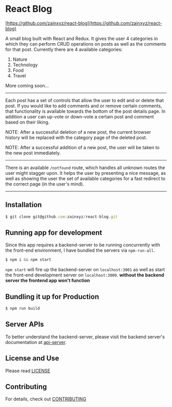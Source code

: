 # React Blog

[https://github.com/zainxyz/react-blog](https://github.com/zainxyz/react-blog)

A small blog built with React and Redux. It gives the user 4 categories in which they can perform CRUD operations on posts as well as the comments for that post. Currently there are 4 available categories:
1. Nature
2. Technology
3. Food
4. Travel

More coming soon...

----

Each post has a set of controls that allow the user to edit and or delete that post. If you would like to add comments and or remove certain comments, that functionality is available towards the bottom of the post details page. In addition a user can up-vote or down-vote a certain post and comment based on their liking.

NOTE: After a successful deletion of a new post, the current browser history will be replaced with the category page of the deleted post.

NOTE: After a successful addition of a new post, the user will be taken to the new post immediately.

---

There is an available `/notfound` route, which handles all unknown routes the user might stagger upon. It helps the user by presenting a nice message, as well as showing the user the set of available categories for a fast redirect to the correct page (in the user's mind).

---

## Installation

````javascript
$ git clone git@github.com:zainxyz/react-blog.git
````

## Running app for development

Since this app requires a backend-server to be running concurrently with the front-end environment, I have bundled the servers via `npm-run-all`.

````javascript
$ npm i && npm start
````

`npm start` will fire up the backend-server on `localhost:3001` as well as start the front-end development server on `localhost:3000`. **without the backend server the frontend app won't function**

## Bundling it up for Production

````javascript
$ npm run build
````

## Server APIs

To better understand the backend-server, please visit the backend server's documentation at [api-server](./api-server/README.md).

## License and Use

Please read [LICENSE](LICENSE)

## Contributing

For details, check out [CONTRIBUTING](CONTRIBUTING.md)
